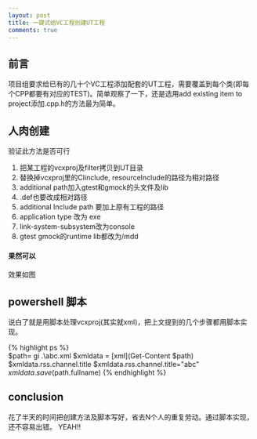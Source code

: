 ```yaml
---
layout: post
title: 一键式给VC工程创建UT工程
comments: true
---
```


## 前言
项目组要求给已有的几十个VC工程添加配套的UT工程，需要覆盖到每个类(即每个CPP都要有对应的TEST)。简单观察了一下，还是选用add existing item to project添加.cpp.h的方法最为简单。

## 人肉创建
验证此方法是否可行
1. 把某工程的vcxproj及filter拷贝到UT目录
2. 替换掉vcxproj里的CIinclude, resourceInclude的路径为相对路径
3. additional path加入gtest和gmock的头文件及lib
4. .def也要改成相对路径
5. additional Include path 要加上原有工程的路径
6. application type 改为 exe
7. link-system-subsystem改为console
8. gtest gmock的runtime lib都改为/mdd

#### 果然可以
效果如图

## powershell 脚本
说白了就是用脚本处理vcxproj(其实就xml)，把上文提到的几个步骤都用脚本实现。

{% highlight ps %}  
$path= gi .\abc.xml
$xmldata = [xml](Get-Content $path)
$xmldata.rss.channel.title
$xmldata.rss.channel.title="abc"
$xmldata.save($path.fullname)
{% endhighlight %}  

## conclusion
花了半天的时间把创建方法及脚本写好，省去N个人的重复劳动。通过脚本实现，还不容易出错。
YEAH!!
